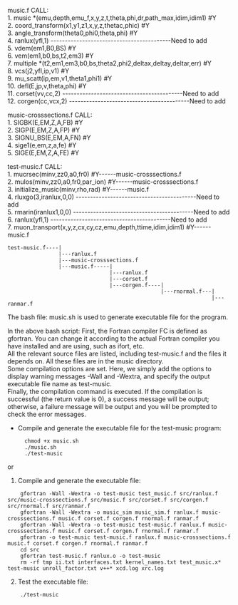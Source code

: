 music.f CALL:  
    1. music *(emu,depth,emu_f,x,y,z,t,theta,phi,dr,path_max,idim,idim1) #Y  
    2. coord_transform(x1,y1,z1,x,y,z,thetac,phic) #Y  
    3. angle_transform(theta0,phi0,theta,phi) #Y  
    4. ranlux(yfl,1)     ------------------------------------------Need to add  
    5. vdem(em1,B0,BS) #Y  
    6. vem(em1,b0,bs,t2,em3) #Y  
    7. multiple *(t2,em1,em3,b0,bs,theta2,phi2,deltax,deltay,deltar,err) #Y  
    8. vcs(j2,yfl,ip,v1) #Y  
    9. mu_scatt(ip,em,v1,theta1,phi1) #Y  
    10. defl(E,jp,v,theta,phi) #Y  
    11. corset(vv,cc,2)  ------------------------------------------Need to add  
    12. corgen(cc,vcx,2) ------------------------------------------Need to add  

music-crosssections.f CALL:  
    1. SIGBK(E,EM,Z,A,FB) #Y  
    2. SIGP(E,EM,Z,A,FP) #Y  
    3. SIGNU_BS(E,EM,A,FN) #Y  
    4. sige1(e,em,z,a,fe) #Y  
    5. SIGE(E,EM,Z,A,FE) #Y  

test-music.f CALL:  
    1. mucrsec(minv,zz0,a0,fr0) #Y------music-crosssections.f  
    2. mulos(minv,zz0,a0,fr0,par_ion) #Y------music-crosssections.f  
    3. initialize_music(minv,rho,rad) #Y------music.f  
    4. rluxgo(3,iranlux,0,0) ------------------------------------------Need to add  
    5. rmarin(iranlux1,0,0)  ------------------------------------------Need to add  
    6. ranlux(yfl,1)         ------------------------------------------Need to add  
    7. muon_transport(x,y,z,cx,cy,cz,emu,depth,ttime,idim,idim1) #Y------music.f  


    test-music.f----|
                    |---ranlux.f
                    |---music-crosssections.f
                    |---music.f-----|
                                    |---ranlux.f
                                    |---corset.f
                                    |---corgen.f----|       
                                                    |---rnormal.f---|
                                                                    |---ranmar.f

The bash file: music.sh is used to generate executable file for the program.

In the above bash script:
First, the Fortran compiler FC is defined as gfortran. You can change it according to the actual Fortran compiler you have installed and are using, such as ifort, etc.  
All the relevant source files are listed, including test-music.f and the files it depends on. All these files are in the music directory.  
Some compilation options are set. Here, we simply add the options to display warning messages -Wall and -Wextra, and specify the output executable file name as test-music.  
Finally, the compilation command is executed. If the compilation is successful (the return value is 0), a success message will be output; otherwise, a failure message will be output and you will be prompted to check the error messages.  

- Compile and generate the executable file for the test-music program:

        chmod +x music.sh
        ./music.sh
        ./test-music



or

1. Compile and generate the executable file: 
```
    gfortran -Wall -Wextra -o test-music test_music.f src/ranlux.f src/music-crosssections.f src/music.f src/corset.f src/corgen.f src/rnormal.f src/ranmar.f
    gfortran -Wall -Wextra -o music_sim music_sim.f ranlux.f music-crosssections.f music.f corset.f corgen.f rnormal.f ranmar.f
    gfortran -Wall -Wextra -o test-music test-music.f ranlux.f music-crosssections.f music.f corset.f corgen.f rnormal.f ranmar.f
    gfortran -o test-music test-music.f ranlux.f music-crosssections.f music.f corset.f corgen.f rnormal.f ranmar.f
    cd src
    gfortran test-music.f ranlux.o -o test-music
    rm -rf tmp ii.txt interfaces.txt kernel_names.txt test_music.x* test-music unroll_factor.txt v++* xcd.log xrc.log
```


2. Test the executable file:  
```
    ./test-music
```

                                                                                            
